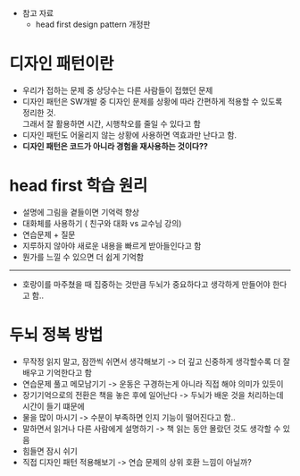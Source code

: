 - 참고 자료
  - head first design pattern 개정판

# 디자인 패턴이란
- 우리가 접하는 문제 중 상당수는 다른 사람들이 접했던 문제
- 디자인 패턴은 SW개발 중 디자인 문제를 상황에 따라 간편하게 적용할 수 있도록 정리한 것.<br/>
  그래서 잘 활용하면 시간, 시행착오를 줄일 수 있다고 함
- 디자인 패턴도 어울리지 않는 상황에 사용하면 역효과만 난다고 함.
- **디자인 패턴은 코드가 아니라 경험을 재사용하는 것이다??**

# head first 학습 원리
- 설명에 그림을 곁들이면 기억력 향상
- 대화체를 사용하기 ( 친구와 대화 vs 교수님 강의)
- 연습문제 + 질문
- 지루하지 않아야 새로운 내용을 빠르게 받아들인다고 함
- 뭔가를 느낄 수 있으면 더 쉽게 기억함
---
- 호랑이를 마주쳤을 때 집중하는 것만큼 두뇌가 중요하다고 생각하게 만들어야 한다고 함..  


# 두뇌 정복 방법
- 무작정 읽지 말고, 잠깐씩 쉬면서 생각해보기 -> 더 깊고 신중하게 생각할수록 더 잘 배우고 기억한다고 함
- 연습문제 풀고 메모남기기 -> 운동은 구경하는게 아니라 직접 해야 의미가 있듯이
- 장기기억으로의 전환은 책을 놓은 후에 일어난다 -> 두뇌가 배운 것을 처리하는데 시간이 들기 떄문에
- 물을 많이 마시기 -> 수분이 부족하면 인지 기능이 떨어진다고 함..
- 말하면서 읽거나 다른 사람에게 설명하기 -> 책 읽는 동안 몰랐던 것도 생각할 수 있음
- 힘들면 잠시 쉬기
- 직접 디자인 패턴 적용해보기 -> 연습 문제의 상위 호환 느낌이 아닐까?

